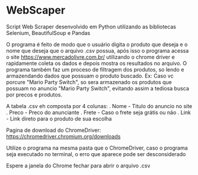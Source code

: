 # WebScaper
Script Web Scraper desenvolvido em Python utilizando as bibliotecas Selenium, BeautifulSoup e Pandas


O programa é feito de modo que o usuário digita o produto que deseja e o nome que deseja que o arquivo .csv possua, após isso o programa acessa o site https://www.mercadolivre.com.br/ utilizando o chrome driver e rapidamente coleta os dados e depois mostra os resultados no arquivo. O programa também faz um proceso de filtragem dos produtos, so lendo e armazendando dados que possuam o produto buscado. Ex: Caso vc porcure "Mario Party Switch", so sera armazenado os produtos que possuam no anuncio "Mario Party Switch", evitando assim a tediosa busca por precos e produtos.

A tabela .csv eh composta por 4 colunas:
  . Nome - Titulo do anuncio no site
  . Preco - Preco do anunciante
  . Frete - Caso o frete seja grátis ou não
  . Link - Link direto para o produto de sua escolha


Pagina de download do ChromeDriver: https://chromedriver.chromium.org/downloads

Utilize o programa na mesma pasta que o ChromeDriver, caso o programa seja executado no terminal, o erro que aparece pode ser desconsiderado

Espere a janela do Chrome fechar para abrir o arquivo .csv

